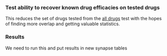 ### Test ability to recover known drug efficacies on tested drugs
This reduces the set of drugs tested from the [all drugs](../byDrugTestAllDrugs/README.MD) test with the hopes of finding more overlap and getting valuable statistics.

### Results
We need to run this and put results in new synapse tables
